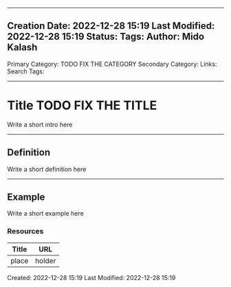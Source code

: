 
---
Creation Date: 2022-12-28 15:19
Last Modified: 2022-12-28 15:19
Status:
Tags: 
Author: Mido Kalash
---

Primary Category: TODO FIX THE CATEGORY
Secondary Category: 
Links: 
Search Tags:

---
# Title TODO FIX THE TITLE


Write a short intro here


---
## Definition

Write a short definition here

---
## Example

Write a short example here



### Resources

| **Title** | **URL** |
| ----- | ---- |
| place | holder |



Created: 2022-12-28 15:19
Last Modified: 2022-12-28 15:19